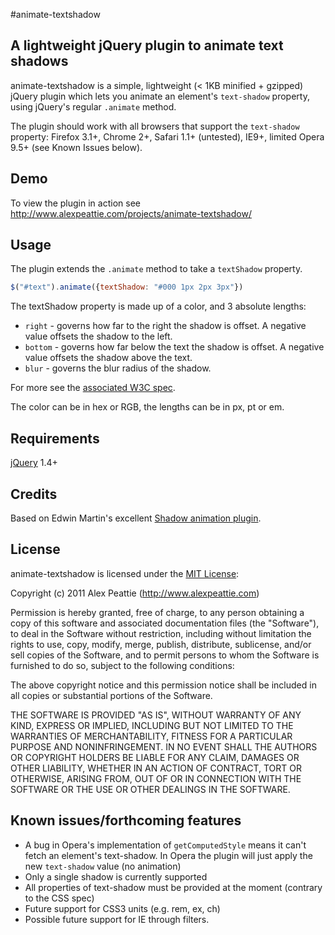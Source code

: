#animate-textshadow
## A lightweight jQuery plugin to animate text shadows

animate-textshadow is a simple, lightweight (< 1KB minified + gzipped) jQuery plugin which lets you animate an element's `text-shadow` property, using jQuery's regular `.animate` method.

The plugin should work with all browsers that support the `text-shadow` property: Firefox 3.1+, Chrome 2+, Safari 1.1+ (untested), IE9+, limited Opera 9.5+ (see Known Issues below).

## Demo

To view the plugin in action see http://www.alexpeattie.com/projects/animate-textshadow/

## Usage

The plugin extends the `.animate` method to take a `textShadow` property.

```javascript
$("#text").animate({textShadow: "#000 1px 2px 3px"})
```
 
The textShadow property is made up of a color, and 3 absolute lengths:

* `right` - governs how far to the right the shadow is offset. A negative value offsets the shadow to the left.
* `bottom` - governs how far below the text the shadow is offset. A negative value offsets the shadow above the text.
* `blur` - governs the blur radius of the shadow.

For more see the [associated W3C spec](http://www.w3.org/TR/1998/REC-CSS2-19980512/text.html#text-shadow-props).

The color can be in hex or RGB, the lengths can be in px, pt or em.

## Requirements

[jQuery](http://jquery.com/) 1.4+

## Credits

Based on Edwin Martin's excellent [Shadow animation plugin](http://www.bitstorm.org/jquery/shadow-animation/).

## License

animate-textshadow is licensed under the [MIT License](http://creativecommons.org/licenses/MIT/):

  Copyright (c) 2011 Alex Peattie (http://www.alexpeattie.com)

  Permission is hereby granted, free of charge, to any person obtaining a copy
  of this software and associated documentation files (the "Software"), to deal
  in the Software without restriction, including without limitation the rights
  to use, copy, modify, merge, publish, distribute, sublicense, and/or sell
  copies of the Software, and to permit persons to whom the Software is
  furnished to do so, subject to the following conditions:

  The above copyright notice and this permission notice shall be included in
  all copies or substantial portions of the Software.

  THE SOFTWARE IS PROVIDED "AS IS", WITHOUT WARRANTY OF ANY KIND, EXPRESS OR
  IMPLIED, INCLUDING BUT NOT LIMITED TO THE WARRANTIES OF MERCHANTABILITY,
  FITNESS FOR A PARTICULAR PURPOSE AND NONINFRINGEMENT. IN NO EVENT SHALL THE
  AUTHORS OR COPYRIGHT HOLDERS BE LIABLE FOR ANY CLAIM, DAMAGES OR OTHER
  LIABILITY, WHETHER IN AN ACTION OF CONTRACT, TORT OR OTHERWISE, ARISING FROM,
  OUT OF OR IN CONNECTION WITH THE SOFTWARE OR THE USE OR OTHER DEALINGS IN
  THE SOFTWARE.

## Known issues/forthcoming features

* A bug in Opera's implementation of `getComputedStyle` means it can't fetch an element's text-shadow. In Opera the plugin will just apply the new `text-shadow` value (no animation)
* Only a single shadow is currently supported
* All properties of text-shadow must be provided at the moment (contrary to the CSS spec)
* Future support for CSS3 units (e.g. rem, ex, ch)
* Possible future support for IE through filters.